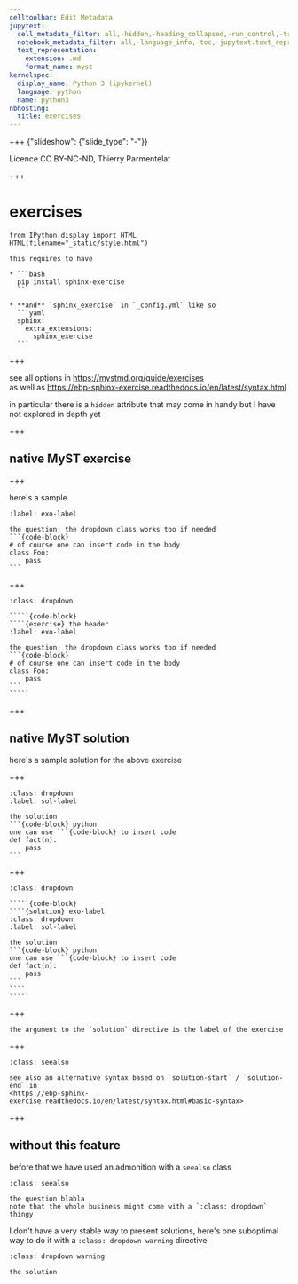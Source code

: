 ```yaml
---
celltoolbar: Edit Metadata
jupytext:
  cell_metadata_filter: all,-hidden,-heading_collapsed,-run_control,-trusted
  notebook_metadata_filter: all,-language_info,-toc,-jupytext.text_representation.jupytext_version,-jupytext.text_representation.format_version
  text_representation:
    extension: .md
    format_name: myst
kernelspec:
  display_name: Python 3 (ipykernel)
  language: python
  name: python3
nbhosting:
  title: exercises
---
```


+++ {"slideshow": {"slide_type": "-"}}

Licence CC BY-NC-ND, Thierry Parmentelat

+++

# exercises

```{code-cell} ipython3
from IPython.display import HTML
HTML(filename="_static/style.html")
```

````{warning}
this requires to have

* ```bash
  pip install sphinx-exercise
  ```

* **and** `sphinx_exercise` in `_config.yml` like so
  ```yaml
  sphinx:
    extra_extensions:
      sphinx_exercise
  ```
````

+++

see all options in <https://mystmd.org/guide/exercises>  
as well as <https://ebp-sphinx-exercise.readthedocs.io/en/latest/syntax.html>

in particular there is a `hidden` attribute that may come in handy but I have not explored in depth yet

+++

## native MyST exercise

+++

here's a sample

````{exercise} the header
:label: exo-label

the question; the dropdown class works too if needed
```{code-block}
# of course one can insert code in the body
class Foo:
    pass
```
````

+++

``````{admonition} the code for this output
:class: dropdown

`````{code-block}
````{exercise} the header
:label: exo-label

the question; the dropdown class works too if needed
```{code-block}
# of course one can insert code in the body
class Foo:
    pass
```
`````
``````

+++

## native MyST solution

here's a sample solution for the above exercise

+++

````{solution} exo-label
:class: dropdown
:label: sol-label

the solution
```{code-block} python
one can use ```{code-block} to insert code
def fact(n):
    pass
```
````

+++

``````{admonition} the code for this output
:class: dropdown

`````{code-block}
````{solution} exo-label
:class: dropdown
:label: sol-label

the solution
```{code-block} python
one can use ```{code-block} to insert code
def fact(n):
    pass
```
````
`````
``````

+++

````{warning}
the argument to the `solution` directive is the label of the exercise
````

+++

````{admonition} autre syntaxe
:class: seealso

see also an alternative syntax based on `solution-start` / `solution-end` in  
<https://ebp-sphinx-exercise.readthedocs.io/en/latest/syntax.html#basic-syntax>
````

+++

## without this feature

before that we have used an admonition with a `seealso` class

```{admonition} exercise: the topic
:class: seealso

the question blabla  
note that the whole business might come with a `:class: dropdown` thingy
```

I don't have a very stable way to present solutions, here's one suboptimal way to do it with a 
`:class: dropdown warning` directive

```{admonition} solution
:class: dropdown warning

the solution
````
